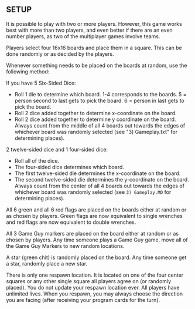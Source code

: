 SETUP
---

It is possible to play with two or more players. However, this game works best with more than two players, and even better if there are an even number players, as two of the multiplayer games involve teams.

Players select four 16x16 boards and place them in a square. This can be done randomly or as decided by the players.

Whenever something needs to be placed on the boards at random, use the following method:

If you have 5 Six-Sided Dice:
- Roll 1 die to determine which board. 1-4 corresponds to the boards. 5 = person second to last gets to pick the board. 6 = person in last gets to pick the board.
- Roll 2 dice added together to determine x-coordinate on the board.
- Roll 2 dice added together to determine y coordinate on the board.
Always count from the middle of all 4 boards out towards the edges of whichever board was randomly selected (see "3) Gameplay.txt" for determining places).

2 twelve-sided dice and 1 four-sided dice:
- Roll all of the dice.
- The four-sided dice determines which board.
- The first twelve-sided die determines the x-coordinate on the board.
- The second twelve-sided die determines the y-coordinate on the board.
Always count from the center of all 4 boards out towards the edges of whichever board was randomly selected (see `3) Gameplay.MD` for determining places).

All 6 green and all 6 red flags are placed on the boards either at random or as chosen by players. Green flags are now equivalent to single wrenches and red flags are now equivalent to double wrenches.

All 3 Game Guy markers are placed on the board either at random or as chosen by players. Any time someone plays a Game Guy game, move all of the Game Guy Markers to new random locations.

A star (green chit) is randomly placed on the board. Any time someone get a star, randomly place a new star.

There is only one respawn location. It is located on one of the four center squares or any other single square all players agree on (or randomly placed). You do not update your respawn location ever. All players have unlimited lives. When you respawn, you may always choose the direction you are facing (after receiving your program cards for the turn).
